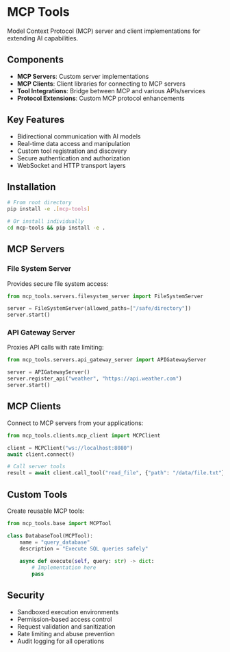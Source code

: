 # MCP Tools

Model Context Protocol (MCP) server and client implementations for extending AI capabilities.

## Components

- **MCP Servers**: Custom server implementations
- **MCP Clients**: Client libraries for connecting to MCP servers  
- **Tool Integrations**: Bridge between MCP and various APIs/services
- **Protocol Extensions**: Custom MCP protocol enhancements

## Key Features

- Bidirectional communication with AI models
- Real-time data access and manipulation
- Custom tool registration and discovery
- Secure authentication and authorization
- WebSocket and HTTP transport layers

## Installation

```bash
# From root directory
pip install -e .[mcp-tools]

# Or install individually  
cd mcp-tools && pip install -e .
```

## MCP Servers

### File System Server

Provides secure file system access:

```python
from mcp_tools.servers.filesystem_server import FileSystemServer

server = FileSystemServer(allowed_paths=["/safe/directory"])
server.start()
```

### API Gateway Server

Proxies API calls with rate limiting:

```python
from mcp_tools.servers.api_gateway_server import APIGatewayServer

server = APIGatewayServer()
server.register_api("weather", "https://api.weather.com")
server.start()
```

## MCP Clients

Connect to MCP servers from your applications:

```python
from mcp_tools.clients.mcp_client import MCPClient

client = MCPClient("ws://localhost:8080")
await client.connect()

# Call server tools
result = await client.call_tool("read_file", {"path": "/data/file.txt"})
```

## Custom Tools

Create reusable MCP tools:

```python
from mcp_tools.base import MCPTool

class DatabaseTool(MCPTool):
    name = "query_database"
    description = "Execute SQL queries safely"
    
    async def execute(self, query: str) -> dict:
        # Implementation here
        pass
```

## Security

- Sandboxed execution environments
- Permission-based access control
- Request validation and sanitization
- Rate limiting and abuse prevention
- Audit logging for all operations
